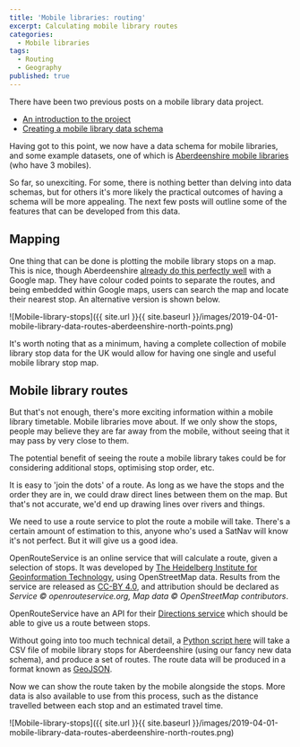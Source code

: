 ```yaml
---
title: 'Mobile libraries: routing'
excerpt: Calculating mobile library routes
categories:
  - Mobile libraries
tags:
  - Routing
  - Geography
published: true
---
```


There have been two previous posts on a mobile library data project.

- [An introduction to the project](/mobile-library-data-project)
- [Creating a mobile library data schema](/mobile-library-data-schema)

Having got to this point, we now have a data schema for mobile libraries, and some example datasets, one of which is [Aberdeenshire mobile libraries](https://github.com/LibrariesHacked/mobiles-librarydata/blob/main/data/aberdeenshire.csv) (who have 3 mobiles).

So far, so unexciting. For some, there is nothing better than delving into data schemas, but for others it's more likely the practical outcomes of having a schema will be more appealing. The next few posts will outline some of the features that can be developed from this data.

## Mapping

One thing that can be done is plotting the mobile library stops on a map. This is nice, though Aberdeenshire [already do this perfectly well](https://www.google.com/maps/d/viewer?mid=1lIDgiRMjRjTLUMUWldFASu552pfrSIb0) with a Google map. They have colour coded points to separate the routes, and being embedded within Google maps, users can search the map and locate their nearest stop. An alternative version is shown below.

![Mobile-library-stops]({{ site.url }}{{ site.baseurl }}/images/2019-04-01-mobile-library-data-routes-aberdeenshire-north-points.png)

It's worth noting that as a minimum, having a complete collection of mobile library stop data for the UK would allow for having one single and useful mobile library stop map.

## Mobile library routes

But that's not enough, there's more exciting information within a mobile library timetable. Mobile libraries move about. If we only show the stops, people may believe they are far away from the mobile, without seeing that it may pass by very close to them.

The potential benefit of seeing the route a mobile library takes could be for considering additional stops, optimising stop order, etc.

It is easy to 'join the dots' of a route. As long as we have the stops and the order they are in, we could draw direct lines between them on the map. But that's not accurate, we'd end up drawing lines over rivers and things.

We need to use a route service to plot the route a mobile will take. There's a certain amount of estimation to this, anyone who's used a SatNav will know it's not perfect. But it will give us a good idea.

OpenRouteService is an online service that will calculate a route, given a selection of stops. It was developed by [The Heidelberg Institute for Geoinformation Technology](http://www.heigit.org/), using OpenStreetMap data. Results from the service are released as [CC-BY 4.0](https://creativecommons.org/licenses/by/4.0/), and attribution should be declared as _Service &copy; openrouteservice.org, Map data &copy; OpenStreetMap contributors_.

OpenRouteService have an API for their [Directions service](https://openrouteservice.org/services/) which should be able to give us a route between stops.

Without going into too much technical detail, a [Python script here](https://github.com/LibrariesHacked/mobiles-librarydata/blob/master/scripts/createroute.py) will take a CSV file of mobile library stops for Aberdeenshire (using our fancy new data schema), and produce a set of routes. The route data will be produced in a format known as [GeoJSON](http://geojson.org/).

Now we can show the route taken by the mobile alongside the stops. More data is also available to use from this process, such as the distance travelled between each stop and an estimated travel time.

![Mobile-library-stops]({{ site.url }}{{ site.baseurl }}/images/2019-04-01-mobile-library-data-routes-aberdeenshire-north-routes.png)
